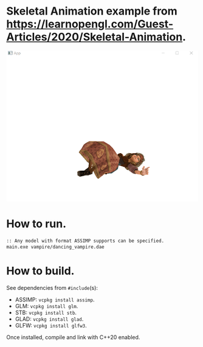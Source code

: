 # Skeletal Animation example from <https://learnopengl.com/Guest-Articles/2020/Skeletal-Animation>.

![Peasant Girl from mixamo.com](Animation.gif)

# How to run.

```
:: Any model with format ASSIMP supports can be specified.
main.exe vampire/dancing_vampire.dae
```

# How to build.

See dependencies from `#include`(s):

 - ASSIMP: `vcpkg install assimp`.
 - GLM: `vcpkg install glm`.
 - STB: `vcpkg install stb`.
 - GLAD: `vcpkg install glad`.
 - GLFW: `vcpkg install glfw3`.

Once installed, compile and link with C++20 enabled.
